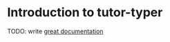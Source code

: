 # Introduction to tutor-typer

TODO: write [great documentation](http://jacobian.org/writing/what-to-write/)
